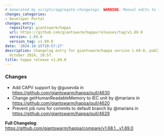 ```yaml
---
# Generated by scripts/aggregate-changelogs. WARNING: Manual edits to this files will be overwritten.
changes_categories:
- Developer Portal
changes_entry:
  repository: giantswarm/happa
  url: https://github.com/giantswarm/happa/releases/tag/v1.69.0
  version: 1.69.0
  version_tag: v1.69.0
date: '2024-10-15T10:57:27'
description: Changelog entry for giantswarm/happa version 1.69.0, published on 15
  October 2024, 10:57.
title: happa release v1.69.0
---
```


<!-- Release notes generated using configuration in .github/release.yml at main -->

### Changes
* Add CAPV support by @gusevda in https://github.com/giantswarm/happa/pull/4630
* Change getHumanReadableMemory to IEC unit by @marians in https://github.com/giantswarm/happa/pull/4620
* Prevent job runs for commits to default branch by @marians in https://github.com/giantswarm/happa/pull/4629

**Full Changelog**: https://github.com/giantswarm/happa/compare/v1.68.1...v1.69.0
